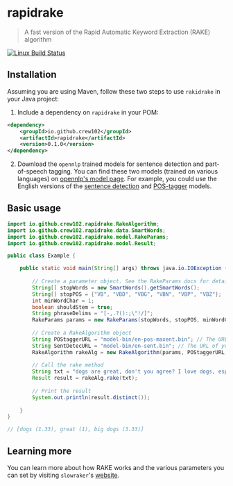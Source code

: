 rapidrake
================

> A fast version of the Rapid Automatic Keyword Extraction (RAKE) algorithm

[![Linux Build Status](https://travis-ci.org/crew102/rapidrake-java.svg?branch=master)](https://travis-ci.org/crew102/rapidrake-java)

Installation
------------

Assuming you are using Maven, follow these two steps to use `rakidrake` in your Java project:

1. Include a dependency on `rapidrake` in your POM:

```xml
<dependency>
    <groupId>io.github.crew102</groupId>
    <artifactId>rapidrake</artifactId>
    <version>0.1.0</version>
</dependency>
```

2. Download the `opennlp` trained models for sentence detection and part-of-speech tagging. You can find these two models (trained on various languages) on [opennlp's model page](http://opennlp.sourceforge.net/models-1.5/). For example, you could use the English versions of the [sentence detection](http://opennlp.sourceforge.net/models-1.5/en-sent.bin) and [POS-tagger](http://opennlp.sourceforge.net/models-1.5/en-pos-maxent.bin) models.

Basic usage
------------

```java
import io.github.crew102.rapidrake.RakeAlgorithm;
import io.github.crew102.rapidrake.data.SmartWords;
import io.github.crew102.rapidrake.model.RakeParams;
import io.github.crew102.rapidrake.model.Result;

public class Example {

	public static void main(String[] args) throws java.io.IOException {
		
		// Create a parameter object. See the RakeParams docs for details.
		String[] stopWords = new SmartWords().getSmartWords(); 
		String[] stopPOS = {"VB", "VBD", "VBG", "VBN", "VBP", "VBZ"}; 
		int minWordChar = 1;
		boolean shouldStem = true;
		String phraseDelims = "[-,.?():;\"!/]";	
		RakeParams params = new RakeParams(stopWords, stopPOS, minWordChar, shouldStem, phraseDelims);
		
		// Create a RakeAlgorithm object
		String POStaggerURL = "model-bin/en-pos-maxent.bin"; // The URL of your POS tagging model
		String SentDetecURL = "model-bin/en-sent.bin"; // The URL of your sentence detection model
		RakeAlgorithm rakeAlg = new RakeAlgorithm(params, POStaggerURL, SentDetecURL);
		
		// Call the rake method
		String txt = "dogs are great, don't you agree? I love dogs, especially big dogs";
		Result result = rakeAlg.rake(txt);
		
		// Print the result
		System.out.println(result.distinct());
		
	}
}

// [dogs (1.33), great (1), big dogs (3.33)]
```

Learning more
------------

You can learn more about how RAKE works and the various parameters you can set by visiting `slowraker`'s [website](https://crew102.github.io/slowraker/index.html).